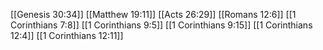 [[Genesis 30:34]]
[[Matthew 19:11]]
[[Acts 26:29]]
[[Romans 12:6]]
[[1 Corinthians 7:8]]
[[1 Corinthians 9:5]]
[[1 Corinthians 9:15]]
[[1 Corinthians 12:4]]
[[1 Corinthians 12:11]]
